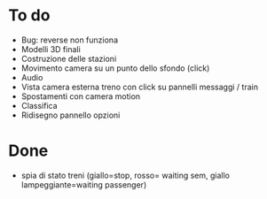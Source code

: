 # To do

  * Bug: reverse non funziona
  * Modelli 3D finali
  * Costruzione delle stazioni
  * Movimento camera su un punto dello sfondo (click) 
  * Audio
  * Vista camera esterna treno con click su pannelli messaggi / train
  * Spostamenti con camera motion
  * Classifica
  * Ridisegno pannello opzioni


# Done

  * spia di stato treni (giallo=stop, rosso= waiting sem, giallo lampeggiante=waiting passenger)
    